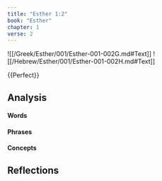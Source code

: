 ```yaml
---
title: "Esther 1:2"
book: "Esther"
chapter: 1
verse: 2
---
```

![[/Greek/Esther/001/Esther-001-002G.md#Text]]
![[/Hebrew/Esther/001/Esther-001-002H.md#Text]]

{{Perfect}}

## Analysis

#### Words

#### Phrases

#### Concepts

## Reflections
